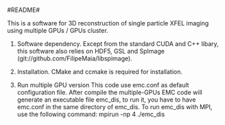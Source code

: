 #README#

This is a software for 3D reconstruction of single particle XFEL imaging using multiple GPUs / GPUs cluster. 


1) Software dependency.
Except from the standard CUDA and C++ libary, this software also relies on HDF5, GSL and SpImage (git://github.com/FilipeMaia/libspimage).

2) Installation.
CMake and ccmake is required for installation.

3) Run multiple GPU version
This code use emc.conf as default configuration file. After compile the multiple-GPUs EMC code will generate an executable file emc_dis, to run it, you have to have emc.conf in the same directory of emc_dis. 
To run emc_dis with MPI, use the following command: mpirun -np 4 ./emc_dis


